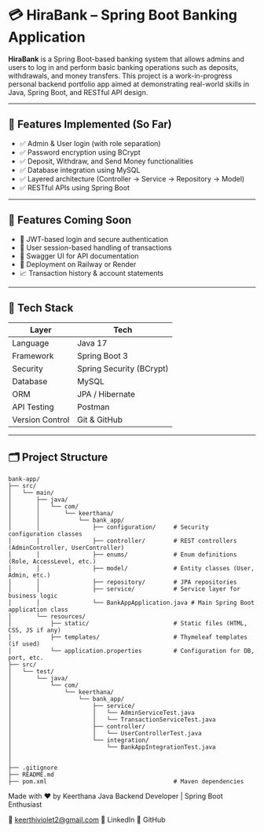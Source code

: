 # 💳 HiraBank – Spring Boot Banking Application

**HiraBank** is a Spring Boot-based banking system that allows admins and users to log in and perform basic banking operations such as deposits, withdrawals, and money transfers. This project is a work-in-progress personal backend portfolio app aimed at demonstrating real-world skills in Java, Spring Boot, and RESTful API design.

---

## 🚀 Features Implemented (So Far)

- ✅ Admin & User login (with role separation)
- ✅ Password encryption using BCrypt
- ✅ Deposit, Withdraw, and Send Money functionalities
- ✅ Database integration using MySQL
- ✅ Layered architecture (Controller → Service → Repository → Model)
- ✅ RESTful APIs using Spring Boot

---

## 📌 Features Coming Soon

- 🔐 JWT-based login and secure authentication
- 👤 User session-based handling of transactions
- 📄 Swagger UI for API documentation
- 🚀 Deployment on Railway or Render
- 📈 Transaction history & account statements

---

## 🧰 Tech Stack

| Layer | Tech                     |
|-------|--------------------------|
| Language | Java 17                  |
| Framework | Spring Boot 3            |
| Security | Spring Security (BCrypt) |
| Database | MySQL                    |
| ORM | JPA / Hibernate          |
| API Testing | Postman                  |
| Version Control | Git & GitHub             |

---

## 🗂 Project Structure
```
bank-app/
├── src/
│   └── main/
│       ├── java/
│       │   └── com/
│       │       └── keerthana/
│       │           └── bank_app/
│       │               ├── configuration/     # Security configuration classes
│       │               ├── controller/        # REST controllers (AdminController, UserController)
│       │               ├── enums/             # Enum definitions (Role, AccessLevel, etc.)
│       │               ├── model/             # Entity classes (User, Admin, etc.)
│       │               ├── repository/        # JPA repositories  
│       │               ├── service/           # Service layer for business logic
│       │               └── BankAppApplication.java # Main Spring Boot application class
│       └── resources/
│           ├── static/                        # Static files (HTML, CSS, JS if any)
│           ├── templates/                     # Thymeleaf templates (if used)
│           └── application.properties         # Configuration for DB, port, etc.
├── src/
│   └── test/
│       └── java/
│           └── com/
│               └── keerthana/
│                   └── bank_app/
│                       ├── service/
│                       │   └── AdminServiceTest.java
│                       │   └── TransactionServiceTest.java
│                       ├── controller/
│                       │   └── UserControllerTest.java
│                       └── integration/
│                           └── BankAppIntegrationTest.java
│
│
├── .gitignore
├── README.md
├── pom.xml                                    # Maven dependencies

```

Made with ❤️ by Keerthana 
Java Backend Developer | Spring Boot Enthusiast

📧 keerthiviolet2@gmail.com
🔗 LinkedIn
🔗 GitHub
